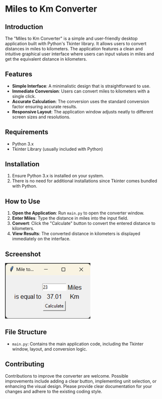 # Miles to Km Converter

## Introduction
The "Miles to Km Converter" is a simple and user-friendly desktop application built with Python's Tkinter library. It allows users to convert distances in miles to kilometers. The application features a clean and intuitive graphical user interface where users can input values in miles and get the equivalent distance in kilometers.

## Features
- **Simple Interface**: A minimalistic design that is straightforward to use.
- **Immediate Conversion**: Users can convert miles to kilometers with a single click.
- **Accurate Calculation**: The conversion uses the standard conversion factor ensuring accurate results.
- **Responsive Layout**: The application window adjusts neatly to different screen sizes and resolutions.

## Requirements
- Python 3.x
- Tkinter Library (usually included with Python)

## Installation
1. Ensure Python 3.x is installed on your system.
2. There is no need for additional installations since Tkinter comes bundled with Python.

## How to Use
1. **Open the Application**: Run `main.py` to open the converter window.
2. **Enter Miles**: Type the distance in miles into the input field.
3. **Convert**: Click the "Calculate" button to convert the entered distance to kilometers.
4. **View Results**: The converted distance in kilometers is displayed immediately on the interface.

## Screenshot
![Miles to Km Converter Application](screenshots/converter.png)

## File Structure
- `main.py`: Contains the main application code, including the Tkinter window, layout, and conversion logic.

## Contributing
Contributions to improve the converter are welcome. Possible improvements include adding a clear button, implementing unit selection, or enhancing the visual design. Please provide clear documentation for your changes and adhere to the existing coding style.

